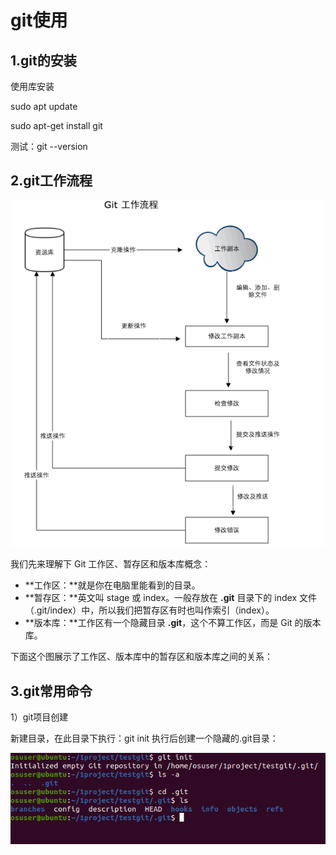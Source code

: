 # git使用

## 1.git的安装

使用库安装

sudo apt update

sudo apt-get  install git

测试：git --version

## 2.git工作流程

![	](image-20211124172519656.png)

我们先来理解下 Git 工作区、暂存区和版本库概念：

- **工作区：**就是你在电脑里能看到的目录。
- **暂存区：**英文叫 stage 或 index。一般存放在 **.git** 目录下的 index 文件（.git/index）中，所以我们把暂存区有时也叫作索引（index）。
- **版本库：**工作区有一个隐藏目录 **.git**，这个不算工作区，而是 Git 的版本库。

下面这个图展示了工作区、版本库中的暂存区和版本库之间的关系：

## 3.git常用命令

1）git项目创建

新建目录，在此目录下执行：git init 执行后创建一个隐藏的.git目录：

![image-20211124173051459](image-20211124173051459.png)